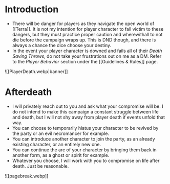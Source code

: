 # Introduction
- There will be danger for players as they navigate the open world of [[Terra]]. It is not my intention for player character to fall victim to these dangers, but they must practice proper caution and wherewithall to not die before the campaign wraps up. This is DND though, and there is always a chance the dice choose your destiny.
- In the event your player character is downed and fails all of their *Death Saving Throws*, do not take your frustrations out on me as a DM. Refer to the *Player Behavior* section under the [[Guidelines & Rules]] page.

![[PlayerDeath.webp|banner]]
# Afterdeath
- I will privately reach out to you and ask what your compromise will be. I do not intend to make this campaign a constant struggle between life and death, but I will not shy away from player death if events unfold that way.
- You can choose to temporarily hiatus your character to be revived by the party or an evil necromancer for example.
- You can introduce another character to join the party, as an already existing character, or an entirely new one.
- You can continue the arc of your character by bringing them back in another form, as a ghost or spirit for example.
- Whatever you choose, I will work with you to compromise on life after death. Just be reasonable.

![[pagebreak.webp]]